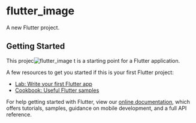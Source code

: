 # flutter_image

A new Flutter project.

## Getting Started

This projec![flutter_image](https://user-images.githubusercontent.com/80697165/200877139-70ed8b6f-aa79-4dd1-83d5-da7e8869d44d.jpeg)
t is a starting point for a Flutter application.

A few resources to get you started if this is your first Flutter project:

- [Lab: Write your first Flutter app](https://flutter.dev/docs/get-started/codelab)
- [Cookbook: Useful Flutter samples](https://flutter.dev/docs/cookbook)

For help getting started with Flutter, view our
[online documentation](https://flutter.dev/docs), which offers tutorials,
samples, guidance on mobile development, and a full API reference.
